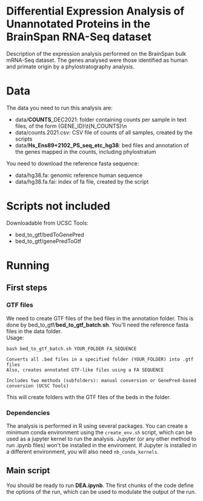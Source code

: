 # Differential Expression Analysis of Unannotated Proteins in the BrainSpan RNA-Seq dataset


Description of the expression analysis performed on the BrainSpan bulk mRNA-Seq dataset. The genes analysed were those identified as human and primate origin by a phylostratography analysis.  
  
  
# Data  
  
The data you need to run this analysis are:
- data/**COUNTS**_DEC2021: folder containing counts per sample in text files, of the form {GENE_ID}\t{N_COUNTS}\n   
- data/counts.2021.csv: CSV file of counts of all samples, created by the scripts    
- data/**Hs_Ens89+2102_PS_seq_etc_hg38**: bed files and annotation of the genes mapped in the counts, including phylostratum

You need to download the reference fasta sequence:  
- data/hg38.fa: genomic reference human sequence  
- data/hg38.fa.fai: index of fa file, created by the script  

# Scripts not included  
Downloadable from UCSC Tools:
- bed_to_gtf/bedToGenePred  
- bed_to_gtf/genePredToGtf  

# Running

## First steps  

### GTF files
We need to create GTF files of the bed files in the annotation folder. This is done by bed_to_gtf/**bed_to_gtf_batch.sh**. You'll need the reference fasta files in the data folder.  
Usage:  
```
bash bed_to_gtf_batch.sh YOUR_FOLDER FA_SEQUENCE

Converts all .bed files in a specified folder (YOUR_FOLDER) into .gtf files
Also, creates annotated GTF-like files using a FA SEQUENCE

Includes two methods (subfolders): manual conversion or GenePred-based conversion (UCSC Tools)
```

This will create folders with the GTF files of the beds in the folder. 

### Dependencies  
The analysis is performed in R using several packages. You can create a minimum conda environment using the ```create_env.sh``` script, which can be used as a jupyter kernel to run the analysis. Jupyter (or any other method to run .ipynb files) won't be installed in the enviroment. If Jupyter is installed in a different environment, you will also need ```nb_conda_kernels```.


## Main script  
You should be ready to run **DEA.ipynb**. The first chunks of the code define the options of the run, which can be used to modulate the output of the run.


